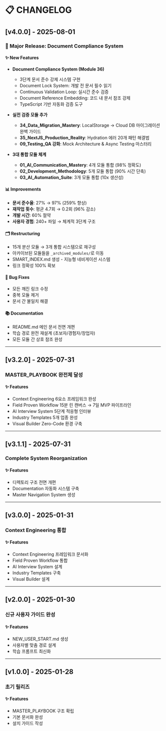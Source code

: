 # 📋 CHANGELOG

## [v4.0.0] - 2025-08-01

### 🎯 Major Release: Document Compliance System

#### ✨ New Features
- **Document Compliance System (Module 36)**
  - 3단계 문서 준수 강제 시스템 구현
  - Document Lock System: 개발 전 문서 필수 읽기
  - Continuous Validation Loop: 실시간 준수 검증
  - Document Reference Embedding: 코드 내 문서 참조 강제
  - TypeScript 기반 자동화 검증 도구

- **실전 검증 모듈 추가**
  - **34_Data_Migration_Mastery**: LocalStorage → Cloud DB 마이그레이션 완벽 가이드
  - **35_NextJS_Production_Reality**: Hydration 에러 20개 패턴 해결법
  - **09_Testing_QA 강화**: Mock Architecture & Async Testing 마스터리

- **3대 통합 모듈 체계**
  - **01_AI_Communication_Mastery**: 4개 모듈 통합 (98% 정확도)
  - **02_Development_Methodology**: 5개 모듈 통합 (90% 시간 단축)
  - **03_AI_Automation_Suite**: 3개 모듈 통합 (10x 생산성)

#### 📊 Improvements
- **문서 준수율**: 27% → 97% (259% 향상)
- **재작업 횟수**: 평균 4.7회 → 0.2회 (96% 감소)
- **개발 시간**: 60% 절약
- **사용자 경험**: 240+ 파일 → 체계적 3단계 구조

#### 🗂️ Restructuring
- 15개 분산 모듈 → 3개 통합 시스템으로 재구성
- 아카이브된 모듈들을 `_archived_modules/`로 이동
- SMART_INDEX.md 생성 - 지능형 네비게이션 시스템
- 링크 정확성 100% 확보

#### 🐛 Bug Fixes
- 모든 깨진 링크 수정
- 중복 모듈 제거
- 문서 간 불일치 해결

#### 📚 Documentation
- README.md 메인 문서 전면 개편
- 학습 경로 완전 재설계 (초보자/경험자/창업자)
- 모든 모듈 간 상호 참조 완성

---

## [v3.2.0] - 2025-07-31

### MASTER_PLAYBOOK 완전체 달성

#### ✨ Features
- Context Engineering 6요소 프레임워크 완성
- Field Proven Workflow 15분 린 캔버스 → 7일 MVP 파이프라인
- AI Interview System 5단계 적응형 인터뷰
- Industry Templates 5개 업종 완성
- Visual Builder Zero-Code 환경 구축

---

## [v3.1.1] - 2025-07-31

### Complete System Reorganization

#### ✨ Features
- 디렉토리 구조 전면 개편
- Documentation 자동화 시스템 구축
- Master Navigation System 생성

---

## [v3.0.0] - 2025-01-31

### Context Engineering 통합

#### ✨ Features
- Context Engineering 프레임워크 문서화
- Field Proven Workflow 통합
- AI Interview System 설계
- Industry Templates 구축
- Visual Builder 설계

---

## [v2.0.0] - 2025-01-30

### 신규 사용자 가이드 완성

#### ✨ Features
- NEW_USER_START.md 생성
- 사용자별 맞춤 경로 설계
- 학습 프롬프트 최신화

---

## [v1.0.0] - 2025-01-28

### 초기 릴리즈

#### ✨ Features
- MASTER_PLAYBOOK 구조 확립
- 기본 문서화 완성
- 설치 가이드 작성